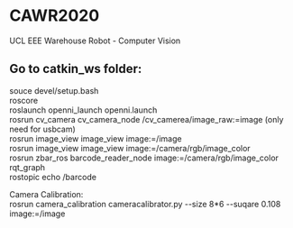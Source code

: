 # CAWR2020
UCL EEE Warehouse Robot - Computer Vision

Go to catkin_ws folder:
----
souce devel/setup.bash<br>
roscore<br>
roslaunch openni_launch openni.launch<br>
rosrun cv_camera cv_camera_node /cv_camerea/image_raw:=image (only need for usbcam)<br>
rosrun image_view image_view image:=/image<br>
rosrun image_view image_view image:=/camera/rgb/image_color<br>
rosrun zbar_ros barcode_reader_node image:=/camera/rgb/image_color<br>
rqt_graph<br>
rostopic echo /barcode<br>

Camera Calibration:<br>
rosrun camera_calibration cameracalibrator.py --size 8*6 --suqare 0.108 image:=/image
